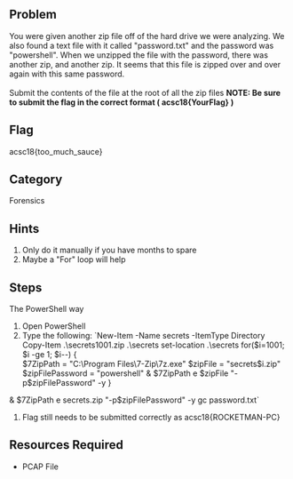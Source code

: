 ## Problem
You were given another zip file off of the hard drive we were analyzing. We also found a text file with it called "password.txt" and the password was "powershell". When we unzipped the file with the password, there was another zip, and another zip. It seems that this file is zipped over and over again with this same password.
<br>
<br>
Submit the contents of the file at the root of all the zip files
**NOTE:  Be sure to submit the flag in the correct format ( acsc18{YourFlag} )**

## Flag
acsc18{too_much_sauce}

## Category
Forensics

## Hints
1. Only do it manually if you have months to spare
1. Maybe a "For" loop will help

## Steps
The PowerShell way
1. Open PowerShell
1. Type the following:
`New-Item -Name secrets -ItemType Directory
Copy-Item .\secrets1001.zip .\secrets
set-location .\secrets
for($i=1001; $i -ge 1; $i--)
   {   
   $7ZipPath = "C:\Program Files\7-Zip\7z.exe"
   $zipFile = "secrets$i.zip"
   $zipFilePassword = "powershell" 
   & $7ZipPath e $zipFile "-p$zipFilePassword" -y
   }
 
 & $7ZipPath e secrets.zip "-p$zipFilePassword" -y
 gc password.txt`
1. Flag still needs to be submitted correctly as acsc18{ROCKETMAN-PC}

## Resources Required
* PCAP File
